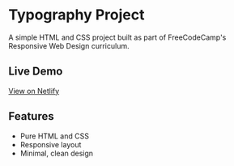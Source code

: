 # Typography Project

A simple HTML and CSS project built as part of FreeCodeCamp's Responsive Web Design curriculum.

## Live Demo
[View on Netlify](https://classy-kulfi-8d6377.netlify.app/)

## Features
- Pure HTML and CSS
- Responsive layout
- Minimal, clean design
